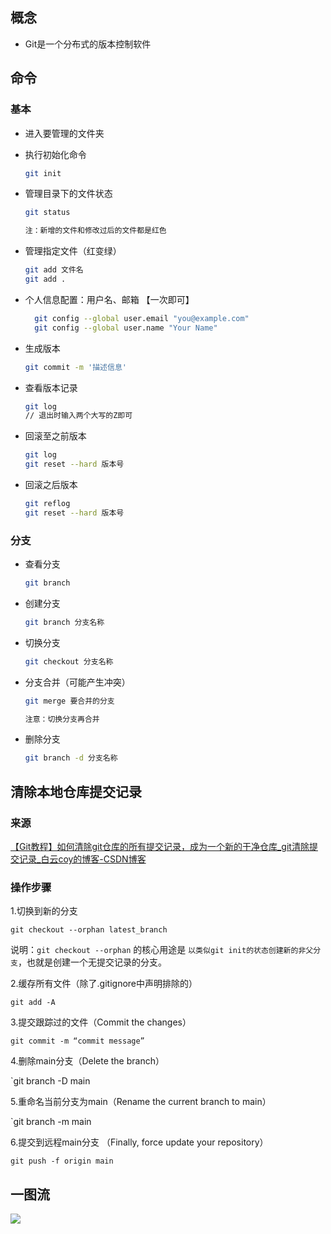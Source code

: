 ## 概念

- Git是一个分布式的版本控制软件

## 命令

### 基本

- 进入要管理的文件夹

- 执行初始化命令

  ```bash
  git init
  ```

- 管理目录下的文件状态

  ```bash
  git status
  
  注：新增的文件和修改过后的文件都是红色
  ```

- 管理指定文件（红变绿）

  ```bash
  git add 文件名
  git add .
  ```

- 个人信息配置：用户名、邮箱 【一次即可】

  ```bash
    git config --global user.email "you@example.com"
    git config --global user.name "Your Name"
  ```

- 生成版本

  ```bash
  git commit -m '描述信息'
  ```

- 查看版本记录

  ```bash
  git log 
  // 退出时输入两个大写的Z即可
  ```

- 回滚至之前版本

  ```bash
  git log 
  git reset --hard 版本号
  ```

- 回滚之后版本

  ```bash
  git reflog 
  git reset --hard 版本号
  ```

### 分支

- 查看分支

  ```bash
  git branch
  ```

- 创建分支

  ```bash
  git branch 分支名称
  ```

- 切换分支

  ```bash
  git checkout 分支名称
  ```

- 分支合并（可能产生冲突）

  ```bash
  git merge 要合并的分支
  
  注意：切换分支再合并
  ```

- 删除分支

  ```bash
  git branch -d 分支名称
  ```

## 清除本地仓库提交记录

### 来源

[【Git教程】如何清除git仓库的所有提交记录，成为一个新的干净仓库_git清除提交记录_白云coy的博客-CSDN博客](https://blog.csdn.net/icansoicrazy/article/details/128342811)

### 操作步骤

1.切换到新的分支

`git checkout --orphan latest_branch`

说明：`git checkout --orphan` 的核心用途是 `以类似git init的状态创建新的非父分支`，也就是创建一个无提交记录的分支。

2.缓存所有文件（除了.gitignore中声明排除的）

`git add -A`

3.提交跟踪过的文件（Commit the changes）

`git commit -m “commit message”`

4.删除main分支（Delete the branch）

`git branch -D main

5.重命名当前分支为main（Rename the current branch to main）

`git branch -m main

6.提交到远程main分支 （Finally, force update your repository）

`git push -f origin main`

## 一图流

![](https://orange-pictures.oss-cn-guangzhou.aliyuncs.com/img/image-20190801214513960.png)
